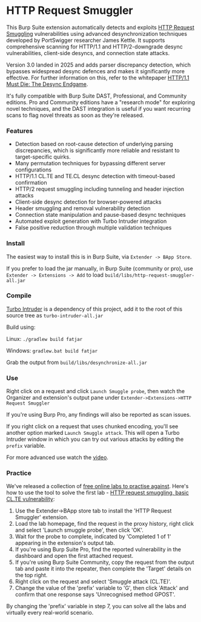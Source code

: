# HTTP Request Smuggler

This Burp Suite extension automatically detects and exploits [HTTP Request Smuggling](https://portswigger.net/web-security/request-smuggling) vulnerabilities using advanced desynchronization techniques developed by PortSwigger researcher James Kettle. It supports comprehensive scanning for HTTP/1.1 and HTTP/2-downgrade desync vulnerabilities, client-side desyncs, and connection state attacks.

Version 3.0 landed in 2025 and adds parser discrepancy detection, which bypasses widespread desync defences and makes it significantly more effective. For further information on this, refer to the whitepaper [HTTP/1.1 Must Die: The Desync Endgame](https://portswigger.net/research/http1-must-die).

It's fully compatible with Burp Suite DAST, Professional, and Community editions. Pro and Community editions have a "research mode" for exploring novel techniques, and the DAST integration is useful if you want recurring scans to flag novel threats as soon as they're released.

### Features
- Detection based on root-cause detection of underlying parsing discrepancies, which is significantly more reliable and resistant to target-specific quirks.
- Many permutation techniques for bypassing different server configurations
- HTTP/1.1 CL.TE and TE.CL desync detection with timeout-based confirmation
- HTTP/2 request smuggling including tunneling and header injection attacks
- Client-side desync detection for browser-powered attacks
- Header smuggling and removal vulnerability detection
- Connection state manipulation and pause-based desync techniques
- Automated exploit generation with Turbo Intruder integration
- False positive reduction through multiple validation techniques


### Install
The easiest way to install this is in Burp Suite, via `Extender -> BApp Store`.

If you prefer to load the jar manually, in Burp Suite (community or pro), use `Extender -> Extensions -> Add` to load `build/libs/http-request-smuggler-all.jar`

### Compile
[Turbo Intruder](https://github.com/PortSwigger/turbo-intruder) is a dependency of this project, add it to the root of this source tree as `turbo-intruder-all.jar`

Build using:

Linux: `./gradlew build fatjar`

Windows: `gradlew.bat build fatjar`

Grab the output from `build/libs/desynchronize-all.jar`

### Use
Right click on a request and click `Launch Smuggle probe`, then watch the Organizer and extension's output pane under `Extender->Extensions->HTTP Request Smuggler`

If you're using Burp Pro, any findings will also be reported as scan issues.

If you right click on a request that uses chunked encoding, you'll see another option marked `Launch Smuggle attack`. This will open a Turbo Intruder window in which you can try out various attacks by editing the `prefix` variable.

For more advanced use watch the [video](https://portswigger.net/blog/http-desync-attacks).

### Practice

We've released a collection of [free online labs to practise against](https://portswigger.net/web-security/request-smuggling). Here's how to use the tool to solve the first lab - [HTTP request smuggling, basic CL.TE vulnerability](https://portswigger.net/web-security/request-smuggling/lab-basic-cl-te):

1. Use the Extender->BApp store tab to install the 'HTTP Request Smuggler' extension.
2. Load the lab homepage, find the request in the proxy history, right click and select 'Launch smuggle probe', then click 'OK'.
3. Wait for the probe to complete, indicated by 'Completed 1 of 1' appearing in the extension's output tab.
4. If you're using Burp Suite Pro, find the reported vulnerability in the dashboard and open the first attached request.
5. If you're using Burp Suite Community, copy the request from the output tab and paste it into the repeater, then complete the 'Target' details on the top right.
6. Right click on the request and select 'Smuggle attack (CL.TE)'.
7. Change the value of the 'prefix' variable to 'G', then click 'Attack' and confirm that one response says 'Unrecognised method GPOST'.

By changing the 'prefix' variable in step 7, you can solve all the labs and virtually every real-world scenario.
